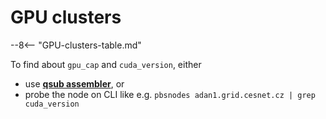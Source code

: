 # GPU clusters

--8<-- "GPU-clusters-table.md"

To find about `gpu_cap` and `cuda_version`, either 

- use **[qsub assembler](https://metavo.metacentrum.cz/pbsmon2/qsub_pbspro)**, or
- probe the node on CLI like e.g. `pbsnodes adan1.grid.cesnet.cz | grep cuda_version`


